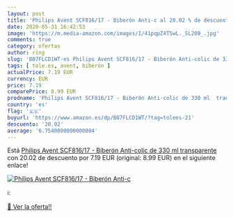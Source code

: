 ```yaml
---
layout: post
title: 'Philips Avent SCF816/17 - Biberón Anti-c al 20.02 % de descuento'
date: 2020-05-31 16:42:53
image: 'https://m.media-amazon.com/images/I/41pqpZ4T5wL._SL200_.jpg'
comments: true
category: ofertas
author: ring
slug: 'B07FLCD1WT-es Philips Avent SCF816/17 - Biberón Anti-colic de 330 ml...'
tags: [ tole.es, avent, biberón ]
actualPrice: 7.19 EUR
currency: EUR
price: 7.19
comparePrice: 8.99 EUR
prodname: 'Philips Avent SCF816/17 - Biberón Anti-colic de 330 ml  transparente'
country: 'es'
flag: '🇪🇸'
buyurl: 'https://www.amazon.es/dp/B07FLCD1WT/?tag=tolees-21'
descuento: '20.02'
average: '6.7540000000000004'
---
```


Está [Philips Avent SCF816/17 - Biberón Anti-colic de 330 ml  transparente](https://www.amazon.es/dp/B07FLCD1WT/?tag=tolees-21) con 20.02 de descuento por 7.19 EUR (original: 8.99 EUR) en el siguiente enlace!

[![Philips Avent SCF816/17 - Biberón Anti-c](https://m.media-amazon.com/images/I/41pqpZ4T5wL._SL200_.jpg)](https://www.amazon.es/dp/B07FLCD1WT/?tag=tolees-21)

ℹ️:


[🛒 Ver la oferta!!](https://www.amazon.es/dp/B07FLCD1WT/?tag=tolees-21)
